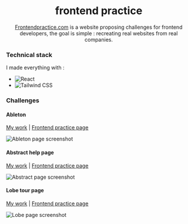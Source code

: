 <h1 align="center">
  frontend practice
</h1>

<p align="center">
  <a href="https://frontendpractice.com" target="_blank">Frontendpractice.com</a> is a website proposing challenges for frontend developers, the goal is simple : recreating real websites from real companies.
</p>

### Technical stack

I made everything with :

* ![React](https://github.com/adangleterre/adangleterre/assets/45876792/0f15baaa-ca71-492a-998f-d00ecaf9aa2d)
* ![Tailwind CSS](https://github.com/adangleterre/adangleterre/assets/45876792/3f077e10-688f-47b0-81ae-530fffa5c65f)

### Challenges

#### Ableton

[My work](https://github.com/adangleterre/FrontEndPractice/tree/main/Abbleton) | [Frontend practice page](https://www.frontendpractice.com/projects/ableton) 

![Ableton page screenshot](https://github.com/adangleterre/FrontEndPractice/assets/45876792/557f2334-43cc-494a-8f31-96bc25a72348)

#### Abstract help page

[My work](https://github.com/adangleterre/FrontEndPractice/tree/main/Abstract) | [Frontend practice page](https://www.frontendpractice.com/projects/abstract) 

![Abstract page screenshot](https://github.com/adangleterre/FrontEndPractice/assets/45876792/483d0d58-6a8f-4087-861a-b4a6c39bf787)

#### Lobe tour page

[My work](https://github.com/adangleterre/FrontEndPractice/tree/main/Lobe-tour) | [Frontend practice page](https://www.frontendpractice.com/projects/lobe) 

![Lobe page screenshot](https://github.com/adangleterre/FrontEndPractice/assets/45876792/4a9d5e84-932b-4d5c-8190-7dd82d7e0e37)
